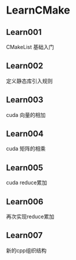 # LearnCMake

## Learn001
CMakeList 基础入门

## Learn002
定义静态库引入规则

## Learn003
cuda 向量的相加

## Learn004
cuda 矩阵的相乘

## Learn005
cuda reduce累加

## Learn006
再次实现reduce累加

## Learn007
新的cpp组织结构